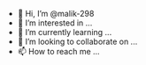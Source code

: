 - 👋 Hi, I’m @malik-298
- 👀 I’m interested in ...
- 🌱 I’m currently learning ...
- 💞️ I’m looking to collaborate on ...
- 📫 How to reach me ...


<!---
malik-298/malik-298 is a ✨ special ✨ repository because its `README.md` (this file) appears on your GitHub profile.
You can click the Preview link to take a look at your changes
--->

